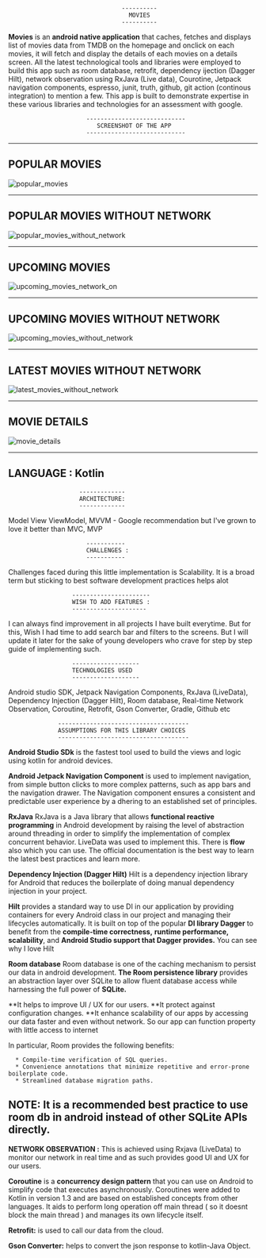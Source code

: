                                     ----------
                                      MOVIES
                                    ----------
                            
**Movies** is an **android native application** that caches, fetches  and displays 
list of movies data from TMDB on the homepage and onclick on each movies,
it will fetch and display the details of each movies on a details screen. 
All the latest technological tools and libraries were employed to build this
app such as  room database, retrofit, dependency ijection (Dagger Hilt), 
network observation using RxJava (Live data), Courotine, Jetpack navigation components,
espresso, junit, truth,  github, git action (continous integration) to mention a few.
This app is built to demonstrate expertise in these various libraries and technologies 
for an assessment with google. 

                          ----------------------------
                             SCREENSHOT OF THE APP
                          ----------------------------

---------------
POPULAR MOVIES
---------------


![popular_movies](https://user-images.githubusercontent.com/54009597/171627234-00db40c5-e23d-413b-880a-3bcb5388bed1.jpeg)


-------------------------------
POPULAR MOVIES WITHOUT NETWORK
-------------------------------


![popular_movies_without_network](https://user-images.githubusercontent.com/54009597/171627430-2a1365e0-72ba-43b4-aa6d-115cda092f93.jpeg)



----------------
UPCOMING MOVIES
----------------


![upcoming_movies_network_on](https://user-images.githubusercontent.com/54009597/171627812-6b13587a-9aa2-43d9-8e86-01568256eb34.jpeg)


-------------------------------
UPCOMING MOVIES WITHOUT NETWORK
-------------------------------


![upcoming_movies_without_network](https://user-images.githubusercontent.com/54009597/171627709-58783e19-3833-4755-8ed8-197781aa51e6.jpeg)

-------------------------------
LATEST MOVIES WITHOUT NETWORK
-------------------------------


![latest_movies_without_network](https://user-images.githubusercontent.com/54009597/171627524-29c6d1e0-aff4-4466-a959-28ecfe3dbf83.jpeg)


--------------
MOVIE DETAILS
--------------


![movie_details](https://user-images.githubusercontent.com/54009597/171627615-c7ef11c1-5178-4c30-aac6-7b8941c59c77.jpeg)


---------
LANGUAGE : Kotlin 
---------

                        -------------
                        ARCHITECTURE: 
                        -------------
Model View ViewModel, MVVM - Google recommendation but I've grown to love it better than MVC, MVP

                          -----------
                          CHALLENGES : 
                          -----------
Challenges faced during this little implementation is Scalability.
It is a broad term but sticking to best software development practices helps alot

                      ----------------------
                      WISH TO ADD FEATURES : 
                      ---------------------
I can always find improvement in all projects I have built everytime. But for this, 
Wish I had time to add search bar and filters to the screens. But I will update it later
for the sake of young developers who crave for step by step guide of implementing such. 

                      -------------------
                      TECHNOLOGIES USED
                      -------------------
Android studio SDK, Jetpack Navigation Components, RxJava (LiveData), 
Dependency Injection (Dagger Hilt), Room database, Real-time Network Observation,
Coroutine, Retrofit, Gson Converter, Gradle, Github etc

                  -------------------------------------
                  ASSUMPTIONS FOR THIS LIBRARY CHOICES
                  -------------------------------------
**Android Studio SDk** is the fastest tool used to build the views and logic using 
kotlin for android devices.

**Android Jetpack Navigation Component**  is used to implement navigation, from simple 
button clicks to more complex patterns, such as app bars and the navigation drawer.
The Navigation component ensures a consistent and predictable user experience by a
dhering to an established set of principles.

**RxJava** RxJava is a Java library that allows **functional reactive programming** in 
Android development by raising the level of abstraction around threading in order to
simplify the implementation of complex concurrent behavior. LiveData was used to implement this.
There is **flow** also which you can use. The official documentation is the best way to learn the
latest best practices and learn more.

**Dependency Injection (Dagger Hilt)** Hilt is a dependency injection library for Android that 
reduces the boilerplate of doing manual dependency injection in your project.

**Hilt** provides a standard way to use DI in our application by providing containers for every 
Android class in our project and managing their lifecycles automatically. It is built on top 
of the popular **DI library Dagger** to benefit from the **compile-time correctness,** **runtime performance,**
**scalability**, and **Android Studio support that Dagger provides.**
You can see why I love Hilt

**Room database** Room database is one of the caching mechanism to persist our data in android development.
**The Room persistence library** provides an abstraction layer over SQLite to allow fluent database access
while harnessing the full power of **SQLite.** 

**It helps to improve UI / UX for our users. 
**It protect against configuration changes.
**It enhance scalability of our apps by accessing our data faster and even without network. So our app can 
  function property with little access to internet

In particular, Room provides the following benefits:

      * Compile-time verification of SQL queries.
      * Convenience annotations that minimize repetitive and error-prone boilerplate code.
      * Streamlined database migration paths.
      
NOTE: It is a recommended best practice to use room db in android instead of other SQLite APIs directly.
--------------------------------------------------------------------------------------------------------

**NETWORK OBSERVATION :** This is achieved using Rxjava (LiveData) to monitor our network in real time and 
as such provides good UI and UX for our users.


**Coroutine** is a **concurrency design pattern** that you can use on Android to simplify code that executes 
asynchronously. Coroutines were added to Kotlin in version 1.3 and are based on established concepts from
other languages. It aids to perform long operation off main thread ( so it doesnt block the main thread )
and manages its own lifecycle itself.

**Retrofit:** is used to call our data from the cloud.

**Gson Converter:** helps to convert the json response to kotlin-Java Object.

